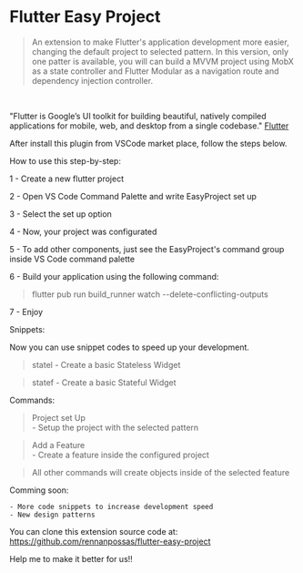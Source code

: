 # Flutter Easy Project
> An extension to make Flutter's application development more easier, changing the default project to selected pattern. In this version, only one patter is available, you will can build a MVVM project using MobX as a state controller and Flutter Modular as a navigation route and dependency injection controller.
<br/>


"Flutter is Google’s UI toolkit for building beautiful, natively compiled applications for mobile, web, and desktop from a single codebase." [Flutter](https://flutter.dev)

After install this plugin from VSCode market place, follow the steps below.

How to use this step-by-step:

1 - Create a new flutter project

2 - Open VS Code Command Palette and write EasyProject set up

3 - Select the set up option

4 - Now, your project was configurated

5 - To add other components, just see the EasyProject's command group inside VS Code command palette

6 - Build your application using the following command:

> flutter pub run build_runner watch --delete-conflicting-outputs

7 - Enjoy

Snippets:

Now you can use snippet codes to speed up your development.

> statel
    - Create a basic Stateless Widget

> statef
    - Create a basic Stateful Widget

Commands:

> Project set Up <br>
    - Setup the project with the selected pattern

> Add a Feature <br>
    - Create a feature inside the configured project

> All other commands will create objects inside of the selected feature

Comming soon:

    - More code snippets to increase development speed
    - New design patterns

You can clone this extension source code at: https://github.com/rennanpossas/flutter-easy-project

Help me to make it better for us!!